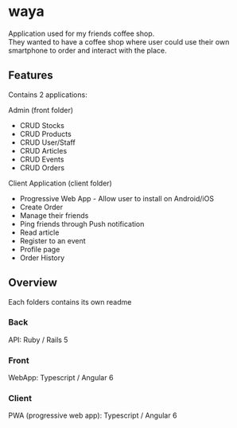 # waya

Application used for my friends coffee shop.  
They wanted to have a coffee shop where user could use their own smartphone to order and interact with the place.


## Features

Contains 2 applications:

Admin (front folder)
 * CRUD Stocks
 * CRUD Products
 * CRUD User/Staff
 * CRUD Articles
 * CRUD Events
 * CRUD Orders


Client Application (client folder)
 * Progressive Web App - Allow user to install on Android/iOS
 * Create Order
 * Manage their friends
 * Ping friends through Push notification
 * Read article
 * Register to an event
 * Profile page
 * Order History

## Overview

Each folders contains its own readme

### Back

API: Ruby / Rails 5

### Front

WebApp: Typescript / Angular 6

### Client

PWA (progressive web app): Typescript / Angular 6


